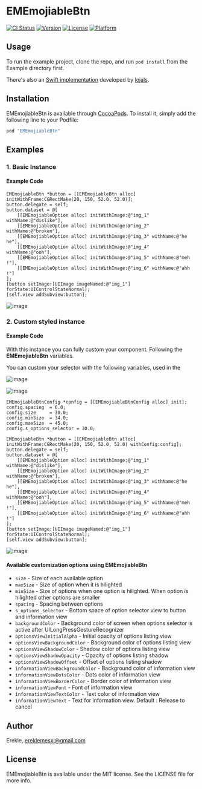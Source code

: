 # EMEmojiableBtn

[![CI Status](http://img.shields.io/travis/Eke/EMEmojiableBtn.svg?style=flat)](https://travis-ci.org/Erekle/EMEmojiableBtn)
[![Version](https://img.shields.io/cocoapods/v/EMEmojiableBtn.svg?style=flat)](http://cocoapods.org/pods/EMEmojiableBtn)
[![License](https://img.shields.io/cocoapods/l/EMEmojiableBtn.svg?style=flat)](http://cocoapods.org/pods/EMEmojiableBtn)
[![Platform](https://img.shields.io/cocoapods/p/EMEmojiableBtn.svg?style=flat)](http://cocoapods.org/pods/EMEmojiableBtn)

## Usage

To run the example project, clone the repo, and run `pod install` from the Example directory first.

There's also an [Swift implementation](https://raw.githubusercontent.com/lojals/JOEmojiableBtn) developed by [lojals](https://raw.githubusercontent.com/lojals).


## Installation

EMEmojiableBtn is available through [CocoaPods](http://cocoapods.org). To install
it, simply add the following line to your Podfile:

```ruby
pod "EMEmojiableBtn"
```

## Examples

### 1. Basic Instance

#### Example Code

```objc
EMEmojiableBtn *button = [[EMEmojiableBtn alloc] initWithFrame:CGRectMake(20, 150, 52.0, 52.0)];
button.delegate = self;
button.dataset = @[
    [[EMEmojiableOption alloc] initWithImage:@"img_1" withName:@"dislike"],
    [[EMEmojiableOption alloc] initWithImage:@"img_2" withName:@"broken"],
    [[EMEmojiableOption alloc] initWithImage:@"img_3" withName:@"he he"],
    [[EMEmojiableOption alloc] initWithImage:@"img_4" withName:@"ooh"],
    [[EMEmojiableOption alloc] initWithImage:@"img_5" withName:@"meh !"],
    [[EMEmojiableOption alloc] initWithImage:@"img_6" withName:@"ahh !"]
];
[button setImage:[UIImage imageNamed:@"img_1"] forState:UIControlStateNormal];
[self.view addSubview:button];
```

![image](http://i.imgur.com/A6Z1oTI.gif)

### 2. Custom styled instance
#### Example Code

With this instance you can fully custom your component. Following the **EMEmojiableBtn** variables.

You can custom your selector with the following variables, used in the 

![image](http://i.imgur.com/e4zaaye.png?1)


![image](http://i.imgur.com/yNfyP3c.png?1)

```objc
EMEmojiableBtnConfig *config = [[EMEmojiableBtnConfig alloc] init];
config.spacing  = 6.0;
config.size     = 30.0;
config.minSize  = 34.0;
config.maxSize  = 45.0;
config.s_options_selector = 30.0;

EMEmojiableBtn *button = [[EMEmojiableBtn alloc] initWithFrame:CGRectMake(20, 150, 52.0, 52.0) withConfig:config];
button.delegate = self;
button.dataset = @[
    [[EMEmojiableOption alloc] initWithImage:@"img_1" withName:@"dislike"],
    [[EMEmojiableOption alloc] initWithImage:@"img_2" withName:@"broken"],
    [[EMEmojiableOption alloc] initWithImage:@"img_3" withName:@"he he"],
    [[EMEmojiableOption alloc] initWithImage:@"img_4" withName:@"ooh"],
    [[EMEmojiableOption alloc] initWithImage:@"img_5" withName:@"meh !"],
    [[EMEmojiableOption alloc] initWithImage:@"img_6" withName:@"ahh !"]
];
[button setImage:[UIImage imageNamed:@"img_1"] forState:UIControlStateNormal];
[self.view addSubview:button];
```

![image](http://i.imgur.com/G6PmoDE.gif)

#### Available customization options using **EMEmojiableBtn**
* `size` - Size of each available option
* `maxSize` - Size of option when it is hilighted
* `minSize` - Size of options when one option is hilighted. When option is hilighted other options are smaller
* `spacing` - Spacing between options
* `s_options_selector` - Bottom space of option selector view to button and information view
* `backgroundColor` - Background color of screen when options selector is active after UILongPressGestureRecognizer
* `optionsViewInitialAlpha` - Initial opacity of options listing view
* `optionsViewBackgroundColor` - Background color of options listing view
* `optionsViewShadowColor` - Shadow color of options listing view
* `optionsViewShadowOpacity` - Opacity of options listing shadow
* `optionsViewShadowOffset` - Offset of options listing shadow
* `informationViewBackgroundColor` - Background color of information view
* `informationViewDotsColor` - Dots color of information view
* `informationViewBorderColor` - Border color of information view
* `informationViewFont` - Font of information view
* `informationViewTextColor` - Text color of information view
* `informationViewText` - Text for information view. Default : Release to cancel

## Author

Erekle, ereklemesxi@gmail.com

## License

EMEmojiableBtn is available under the MIT license. See the LICENSE file for more info.

